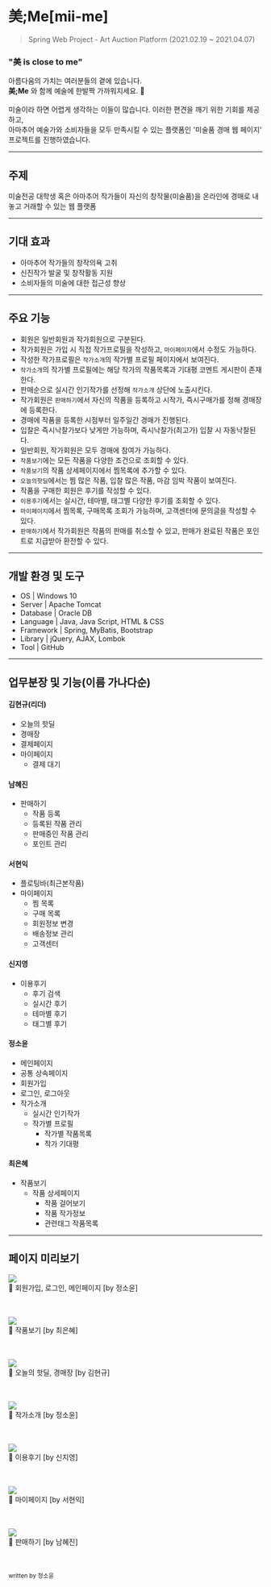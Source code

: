 美;Me[mii-me]
=============
>Spring Web Project - Art Auction Platform (2021.02.19 ~ 2021.04.07)
### "美 is close to me"
아름다움의 가치는 여러분들의 곁에 있습니다.<br>
**美;Me** 와 함께 예술에 한발짝 가까워지세요. 🎨 <br><br>
미술이라 하면 어렵게 생각하는 이들이 많습니다. 이러한 편견을 깨기 위한 기회를 제공하고, <br>
아마추어 예술가와 소비자들을 모두 만족시킬 수 있는 플랫폼인 '미술품 경매 웹 페이지' 프로젝트를 진행하였습니다.

---

## 주제
미술전공 대학생 혹은 아마추어 작가들이 자신의 창작물(미술품)을 온라인에 경매로 내놓고 거래할 수 있는 웹 플랫폼

---

## 기대 효과
* 아마추어 작가들의 창작의욕 고취
* 신진작가 발굴 및 창작활동 지원
* 소비자들의 미술에 대한 접근성 향상

---

## 주요 기능
* 회원은 일반회원과 작가회원으로 구분된다.
* 작가회원은 가입 시 직접 작가프로필을 작성하고, `마이페이지`에서 수정도 가능하다.
* 작성한 작가프로필은 `작가소개`의 작가별 프로필 페이지에서 보여진다.
* `작가소개`의 작가별 프로필에는 해당 작가의 작품목록과 기대평 코멘트 게시판이 존재한다.
* 판매순으로 실시간 인기작가를 선정해 `작가소개` 상단에 노출시킨다.
* 작가회원은 `판매하기`에서 자신의 작품을 등록하고 시작가, 즉시구매가를 정해 경매장에 등록한다.
* 경매에 작품을 등록한 시점부터 일주일간 경매가 진행된다.
* 입찰은 즉시낙찰가보다 낮게만 가능하며, 즉시낙찰가(최고가) 입찰 시 자동낙찰된다.
* 일반회원, 작가회원은 모두 경매에 참여가 가능하다.
* `작품보기`에는 모든 작품을 다양한 조건으로 조회할 수 있다.
* `작품보기`의 작품 상세페이지에서 찜목록에 추가할 수 있다.
* `오늘의핫딜`에서는 찜 많은 작품, 입찰 많은 작품, 마감 임박 작품이 보여진다.
* 작품을 구매한 회원은 후기를 작성할 수 있다.
* `이용후기`에서는 실시간, 테마별, 태그별 다양한 후기를 조회할 수 있다.
* `마이페이지`에서 찜목록, 구매목록 조회가 가능하며, 고객센터에 문의글을 작성할 수 있다.
* `판매하기`에서 작가회원은 작품의 판매를 취소할 수 있고, 판매가 완료된 작품은 포인트로 지급받아 환전할 수 있다.

---

## 개발 환경 및 도구
* OS | Windows 10
* Server | Apache Tomcat
* Database | Oracle DB
* Language | Java, Java Script, HTML & CSS
* Framework | Spring, MyBatis, Bootstrap
* Library | jQuery, AJAX, Lombok
* Tool | GitHub

---

## 업무분장 및 기능(이름 가나다순)

#### 김현규(리더)
- 오늘의 핫딜
- 경매장
- 결제페이지
- 마이페이지
  - 결제 대기
 
#### 남혜진
- 판매하기
  - 작품 등록
  - 등록된 작품 관리
  - 판매중인 작품 관리
  - 포인트 관리

#### 서현익
- 플로팅바(최근본작품)
- 마이페이지
  - 찜 목록
  - 구매 목록
  - 회원정보 변경
  - 배송정보 관리
  - 고객센터

#### 신지영
- 이용후기
  - 후기 검색
  - 실시간 후기
  - 테마별 후기
  - 태그별 후기
 
#### 정소윤
- 메인페이지
- 공통 상속페이지
- 회원가입
- 로그인, 로그아웃
- 작가소개
  - 실시간 인기작가
  - 작가별 프로필
    - 작가별 작품목록
    - 작가 기대평

#### 최은혜
- 작품보기
  - 작품 상세페이지
    - 작품 걸어보기
    - 작품 작가정보
    - 관련태그 작품목록

---

## 페이지 미리보기

<img src="https://user-images.githubusercontent.com/80728433/113713680-9508db80-9722-11eb-97cf-25041eb8ff00.gif"></img><br/>
🔼 회원가입, 로그인, 메인페이지 [by 정소윤]
<br/><br/><br/>

<img src="https://user-images.githubusercontent.com/80728433/113713689-96d29f00-9722-11eb-9456-5c98a1f19e52.gif"></img><br/>
🔼 작품보기 [by 최은혜]
<br/><br/><br/>

<img src="https://user-images.githubusercontent.com/80728433/113713701-9a662600-9722-11eb-8a2e-1a1b89b86119.gif"></img><br/>
🔼 오늘의 핫딜, 경매장 [by 김현규]
<br/><br/><br/>

<img src="https://user-images.githubusercontent.com/80728433/113713706-9b975300-9722-11eb-896b-4c65ff2b8c39.gif"></img><br/>
🔼 작가소개 [by 정소윤]
<br/><br/><br/>

<img src="https://user-images.githubusercontent.com/80728433/113713728-a05c0700-9722-11eb-9f7e-bc804bc46961.gif"></img><br/>
🔼 이용후기 [by 신지영]
<br/><br/><br/>

<img src="https://user-images.githubusercontent.com/80728433/113713752-a651e800-9722-11eb-8cf6-1ccdb3b11a55.gif"></img><br/>
🔼 마이페이지 [by 서현익]
<br/><br/><br/>

<img src="https://user-images.githubusercontent.com/80728433/113713758-a7831500-9722-11eb-9d38-1ac9f734f728.gif"></img><br/>
🔼 판매하기 [by 남혜진]
<br/><br/><br/>

<sub>written by 정소윤</sub>
